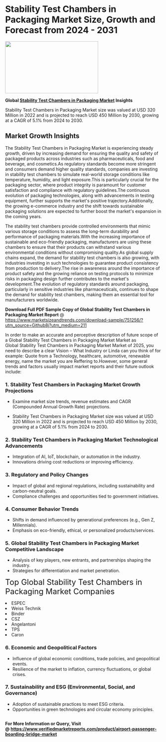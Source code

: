 <H1>Stability Test Chambers in Packaging Market Size, Growth and Forecast from 2024 - 2031</H1><img class="aligncenter size-medium wp-image-584254" src="https://thirdeyenews.in/wp-content/uploads/2024/09/Global-Market-Research-300x168.jpeg" alt="" width="300" height="168" /><p><strong>Global&nbsp;<a href="https://www.marketsizeandtrends.com/download-sample/751256/?utm_source=Github8j?utm_medium=211">Stability Test Chambers in Packaging Market</a> Insights</strong></p><p>Stability Test Chambers in Packaging Market size was valued at USD 320 Million in 2022 and is projected to reach USD 450 Million by 2030, growing at a CAGR of 5.1% from 2024 to 2030.</p><p><h2>Market Growth Insights</h2> <p>The Stability Test Chambers in Packaging Market is experiencing steady growth, driven by increasing demand for ensuring the quality and safety of packaged products across industries such as pharmaceuticals, food and beverage, and cosmetics.As regulatory standards become more stringent and consumers demand higher quality standards, companies are investing in stability test chambers to simulate real-world storage conditions like temperature, humidity, and light exposure.This is particularly crucial for the packaging sector, where product integrity is paramount for customer satisfaction and compliance with regulatory guidelines.The continuous evolution of packaging technologies, along with advancements in testing equipment, further supports the market's positive trajectory.Additionally, the growing e-commerce industry and the shift towards sustainable packaging solutions are expected to further boost the market's expansion in the coming years.</p> <p>The stability test chambers provide controlled environments that mimic various storage conditions to assess the long-term durability and performance of packaging materials.With the increasing importance of sustainable and eco-friendly packaging, manufacturers are using these chambers to ensure that their products can withstand various environmental conditions without compromising quality.As global supply chains expand, the demand for stability test chambers is also growing, with industries investing in such technologies to guarantee product consistency from production to delivery.The rise in awareness around the importance of product safety and the growing reliance on testing protocols to minimize risks in packaging design further contributes to the market's development.The evolution of regulatory standards around packaging, particularly in sensitive industries like pharmaceuticals, continues to shape the demand for stability test chambers, making them an essential tool for manufacturers worldwide.<p><span class=""><strong>Download Full PDF Sample Copy of Global Stability Test Chambers in Packaging Market Report</strong> @ <a href="https://www.marketsizeandtrends.com/download-sample/751256/?utm_source=Github8j?utm_medium=211" target="_blank">https://www.marketsizeandtrends.com/download-sample/751256/?utm_source=Github8j?utm_medium=211</a></span></p><p>In order to make an accurate and perceptive description of future scope of a Global&nbsp;Stability Test Chambers in Packaging Market Market as Global&nbsp;Stability Test Chambers in Packaging Market Market of 2025, you need to describe a clear Vision &ndash; What Industry or Linda can you think of for example: Quote from a Technology, healthcare, automotive, renewable energy, name the market you are Reffering to.However, some general trends and factors usually impact market reports and their future outlook include:</p><h3>1.&nbsp;<strong>Stability Test Chambers in Packaging Market Growth Projections</strong></h3><ul><li>Examine market size trends, revenue estimates and CAGR (Compounded Annual Growth Rate) projections.</li><li><p>Stability Test Chambers in Packaging Market size was valued at USD 320 Million in 2022 and is projected to reach USD 450 Million by 2030, growing at a CAGR of 5.1% from 2024 to 2030.</p></li></ul><h3>2.&nbsp;<strong>Stability Test Chambers in Packaging Market Technological Advancements</strong></h3><ul><li>Integration of AI, IoT, blockchain, or automation in the industry.</li><li>Innovations driving cost reductions or improving efficiency.</li></ul><h3>3.&nbsp;<strong>Regulatory and Policy Changes</strong></h3><ul><li>Impact of global and regional regulations, including sustainability and carbon-neutral goals.</li><li>Compliance challenges and opportunities tied to government initiatives.</li></ul><h3>4.&nbsp;<strong>Consumer Behavior Trends</strong></h3><ul><li>Shifts in demand influenced by generational preferences (e.g., Gen Z, Millennials).</li><li>Emphasis on eco-friendly, ethical, or personalized products/services.</li></ul><h3>5.&nbsp;<strong>Global Stability Test Chambers in Packaging Market Competitive Landscape</strong></h3><ul><li>Analysis of key players, new entrants, and partnerships shaping the industry.</li><li>Strategies for differentiation and market penetration.</li></ul><p data-pm-slice="1 1 []"><span style="color: inherit; font-family: inherit; font-size: 25px;">Top Global Stability Test Chambers in Packaging Market Companies</span></p><div class="" data-test-id=""><p><li>ESPEC</li><li> Weiss Technik</li><li> Binder</li><li> CSZ</li><li> Angelantoni</li><li> TPS</li><li> Caron</li></p></div><h3>6.&nbsp;<strong>Economic and Geopolitical Factors</strong></h3><ul><li>Influence of global economic conditions, trade policies, and geopolitical events.</li><li>Resilience of the market to inflation, currency fluctuations, or global crises.</li></ul><h3>7.&nbsp;<strong>Sustainability and ESG (Environmental, Social, and Governance)</strong></h3><ul><li>Adoption of sustainable practices to meet ESG criteria.</li><li>Opportunities in green technologies and circular economy principles.</li></ul><h2><strong style="font-size: 14px;">For More Information or Query, Visit @&nbsp;</strong><a style="background-color: #ffffff; font-size: 14px;" href="https://www.marketsizeandtrends.com/report/stability-test-chambers-in-packaging-market/" target="_blank">https://www.verifiedmarketreports.com/product/airport-passenger-boarding-bridge-market</a></h2>